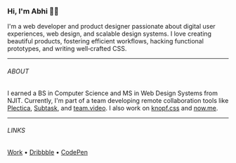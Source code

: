 ### Hi, I'm Abhi 👋🏽

I'm a web developer and product designer passionate about digital user experiences, web design, and scalable design systems. I love creating beautiful products, fostering efficient workflows, hacking functional prototypes, and writing well‑crafted CSS.

---
###### ABOUT
I earned a BS in Computer Science and MS in Web Design Systems from NJIT. Currently, I'm part of a team developing remote collaboration tools like [Plectica](https://www.plectica.com/), [Subtask](https://www.subtask.co/), and [team.video](https://team.video/). I also work on [knopf.css](https://knopf.dev/) and [now.me](https://now.me/).

---
###### LINKS
[Work](https://abhibassi.tumblr.com/) • [Dribbble](https://dribbble.com/abhibassi) • [CodePen](https://codepen.io/abhibassi)
